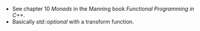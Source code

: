 - See chapter 10 *Monads* in the Manning book *Functional Programming in C++*.
- Basically *std::optional* with a transform function.

